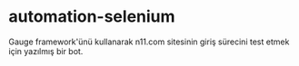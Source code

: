 # automation-selenium

Gauge framework'ünü kullanarak n11.com sitesinin giriş sürecini test etmek için yazılmış bir bot.
